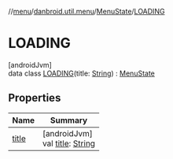 //[menu](../../../../index.md)/[danbroid.util.menu](../../index.md)/[MenuState](../index.md)/[LOADING](index.md)

# LOADING

[androidJvm]\
data class [LOADING](index.md)(title: [String](https://kotlinlang.org/api/latest/jvm/stdlib/kotlin/-string/index.html)) : [MenuState](../index.md)

## Properties

| Name | Summary |
|---|---|
| [title](title.md) | [androidJvm]<br>val [title](title.md): [String](https://kotlinlang.org/api/latest/jvm/stdlib/kotlin/-string/index.html) |
